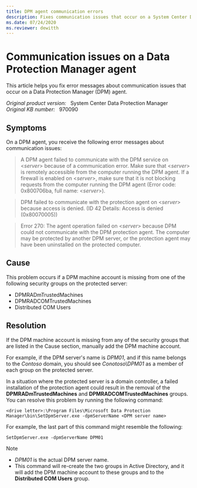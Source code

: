 ```yaml
---
title: DPM agent communication errors
description: Fixes communication issues that occur on a System Center Data Protection Manager agent.
ms.date: 07/24/2020
ms.reviewer: dewitth
---
```

# Communication issues on a Data Protection Manager agent

This article helps you fix error messages about communication issues that occur on a Data Protection Manager (DPM) agent.

_Original product version:_ &nbsp; System Center Data Protection Manager  
_Original KB number:_ &nbsp; 970090

## Symptoms

On a DPM agent, you receive the following error messages about communication issues:

> A DPM agent failed to communicate with the DPM service on \<*server*> because of a communication error. Make sure that \<*server*> is remotely accessible from the computer running the DPM agent. If a firewall is enabled on \<*server*>, make sure that it is not blocking requests from the computer running the DPM agent (Error code: 0x800706ba, full name: \<*server*>).

> DPM failed to communicate with the protection agent on \<*server*> because access is denied. (ID 42 Details: Access is denied (0x80070005))

> Error 270: The agent operation failed on \<*server*> because DPM could not communicate with the DPM protection agent. The computer may be protected by another DPM server, or the protection agent may have been uninstalled on the protected computer.

## Cause

This problem occurs if a DPM machine account is missing from one of the following security groups on the protected server:

- DPMRADmTrustedMachines
- DPMRADCOMTrustedMachines
- Distributed COM Users

## Resolution

If the DPM machine account is missing from any of the security groups that are listed in the Cause section, manually add the DPM machine account.

For example, if the DPM server's name is *DPM01*, and if this name belongs to the *Contoso* domain, you should see *Conotoso\DPM01* as a member of each group on the protected server.

In a situation where the protected server is a domain controller, a failed installation of the protection agent could result in the removal of the **DPMRADmTrustedMachines** and **DPMRADCOMTrustedMachines** groups. You can resolve this problem by running the following command:

```console
<drive letter>:\Program Files\Microsoft Data Protection Manager\bin\SetDpmServer.exe -dpmServerName <DPM server name>
```

For example, the last part of this command might resemble the following:

```console
SetDpmServer.exe -dpmServerName DPM01
```

> [!NOTE]
>
> - *DPM01* is the actual DPM server name.
> - This command will re-create the two groups in Active Directory, and it will add the DPM machine account to these groups and to the **Distributed COM Users** group.

